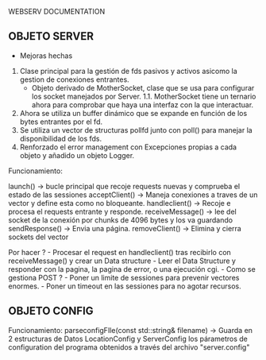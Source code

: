 WEBSERV DOCUMENTATION

## OBJETO SERVER ##

- Mejoras hechas
1. Clase principal para la gestión de fds pasivos y activos asicomo la gestion de conexiones entrantes.
    -   Objeto derivado de MotherSocket, clase que se usa para configurar los socket manejados por Server.
    1.1. MotherSocket tiene un ternario ahora para comprobar que haya una interfaz con la que interactuar.
2. Ahora se utiliza un buffer dinámico que se expande en función de los bytes entrantes por el fd.
3. Se utiliza un vector de structuras pollfd junto con poll() para manejar la disponibilidad de los fds.
4. Renforzado el error management con Excepciones propias a cada objeto y añadido un objeto Logger.

Funcionamiento:

 launch() -> bucle principal que recoje requests nuevas y comprueba el estado de las sessiones 
 acceptClient() -> Maneja conexiones a traves de un vector y define esta como no bloqueante.
 handleclient() -> Recoje e procesa el requests entrante y responde.
 receiveMessage() -> lee del socket de la conexión por chunks de 4096 bytes y los va guardando 
 sendResponse() -> Envia una página.
 removeClient() -> Elimina y cierra sockets del vector 

Por hacer ?
    - Procesar el request en handleclient() tras recibirlo con receiveMessage() y crear un Data structure
    - Leer el Data Structure y responder con la pagina, la pagina de error, o una ejecución cgi.
        - Como se gestiona POST ?
    - Poner un limite de sessiones para prevenir vectores<Server> enormes.
    - Poner un timeout en las sessiones para no agotar recursos.

## OBJETO CONFIG ##

Funcionamiento:
    parseconfigFIle(const std::string& filename) -> Guarda en 2 estructuras de Datos LocationConfig y ServerConfig los párametros de configuration del programa obtenidos a través del archivo "server.config"


